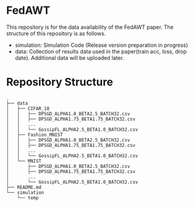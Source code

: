 # FedAWT
This repository is for the data availability of the FedAWT paper.
The structure of this repository is as follows.
- simulation: Simulation Code (Release version preparation in progress)
- data: Collection of results data used in the paper(train acc, loss, drop date). Additional data will be uploaded later.

# Repository Structure
```
.
├── data
│   ├── CIFAR_10
│   │   ├── DPSGD_ALPHA1.0_BETA2.5_BATCH32.csv
│   │   ├── DPSGD_ALPHA1.75_BETA1.75_BATCH32.csv
│   │   ...
│   │   └── GossipFL_ALPHA2.5_BETA1.0_BATCH32.csv
│   ├── Fashion_MNIST
│   │   ├── DPSGD_ALPHA1.0_BETA2.5_BATCH32.csv
│   │   ├── DPSGD_ALPHA1.75_BETA1.75_BATCH32.csv
│   │   ...
│   │   └── GossipFL_ALPHA2.5_BETA1.0_BATCH32.csv
│   └── MNIST
│       ├── DPSGD_ALPHA1.0_BETA2.5_BATCH32.csv
│       ├── DPSGD_ALPHA1.75_BETA1.75_BATCH32.csv
│       ...
│       └── GossipFL_ALPHA2.5_BETA1.0_BATCH32.csv
├── README.md
└── simulation
    └── temp
```